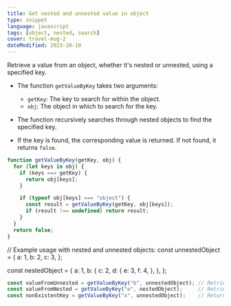```yaml
---
title: Get nested and unnested value in object
type: snippet
language: javascript
tags: [object, nested, search]
cover: travel-mug-2
dateModified: 2023-10-10
---
```


Retrieve a value from an object, whether it's nested or unnested, using a specified key.

- The function `getValueByKey` takes two arguments:
  - `getKey`: The key to search for within the object.
  - `obj`: The object in which to search for the key.

- The function recursively searches through nested objects to find the specified key.
- If the key is found, the corresponding value is returned. If not found, it returns `false`.

```js
function getValueByKey(getKey, obj) {
  for (let keys in obj) {
    if (keys === getKey) {
      return obj[keys];
    }

    if (typeof obj[keys] === "object") {
      const result = getValueByKey(getKey, obj[keys]);
      if (result !== undefined) return result;
    }
  }
  return false;
}
```

// Example usage with nested and unnested objects:
const unnestedObject = {
  a: 1,
  b: 2,
  c: 3,
};

const nestedObject = {
  a: 1,
  b: {
    c: 2,
    d: {
      e: 3,
      f: 4,
    },
  },
};

```js
const valueFromUnnested = getValueByKey("b", unnestedObject); // Retrieves the value 2
const valueFromNested = getValueByKey("e", nestedObject);     // Retrieves the value 3
const nonExistentKey = getValueByKey("x", unnestedObject);    // Returns false for non-existent key
```